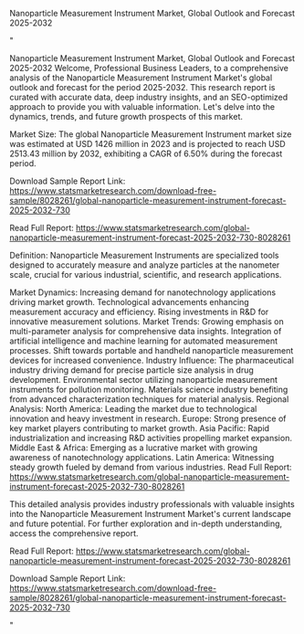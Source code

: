 Nanoparticle Measurement Instrument Market, Global Outlook and Forecast 2025-2032

"

Nanoparticle Measurement Instrument Market, Global Outlook and Forecast 2025-2032
Welcome, Professional Business Leaders, to a comprehensive analysis of the Nanoparticle Measurement Instrument Market's global outlook and forecast for the period 2025-2032. This research report is curated with accurate data, deep industry insights, and an SEO-optimized approach to provide you with valuable information. Let's delve into the dynamics, trends, and future growth prospects of this market.

Market Size:
The global Nanoparticle Measurement Instrument market size was estimated at USD 1426 million in 2023 and is projected to reach USD 2513.43 million by 2032, exhibiting a CAGR of 6.50% during the forecast period.

Download Sample Report Link: https://www.statsmarketresearch.com/download-free-sample/8028261/global-nanoparticle-measurement-instrument-forecast-2025-2032-730

Read Full Report: https://www.statsmarketresearch.com/global-nanoparticle-measurement-instrument-forecast-2025-2032-730-8028261

Definition:
Nanoparticle Measurement Instruments are specialized tools designed to accurately measure and analyze particles at the nanometer scale, crucial for various industrial, scientific, and research applications.

Market Dynamics:
Increasing demand for nanotechnology applications driving market growth.
Technological advancements enhancing measurement accuracy and efficiency.
Rising investments in R&D for innovative measurement solutions.
Market Trends:
Growing emphasis on multi-parameter analysis for comprehensive data insights.
Integration of artificial intelligence and machine learning for automated measurement processes.
Shift towards portable and handheld nanoparticle measurement devices for increased convenience.
Industry Influence:
The pharmaceutical industry driving demand for precise particle size analysis in drug development.
Environmental sector utilizing nanoparticle measurement instruments for pollution monitoring.
Materials science industry benefiting from advanced characterization techniques for material analysis.
Regional Analysis:
North America: Leading the market due to technological innovation and heavy investment in research.
Europe: Strong presence of key market players contributing to market growth.
Asia Pacific: Rapid industrialization and increasing R&D activities propelling market expansion.
Middle East & Africa: Emerging as a lucrative market with growing awareness of nanotechnology applications.
Latin America: Witnessing steady growth fueled by demand from various industries.
Read Full Report: https://www.statsmarketresearch.com/global-nanoparticle-measurement-instrument-forecast-2025-2032-730-8028261

This detailed analysis provides industry professionals with valuable insights into the Nanoparticle Measurement Instrument Market's current landscape and future potential. For further exploration and in-depth understanding, access the comprehensive report.

Read Full Report: https://www.statsmarketresearch.com/global-nanoparticle-measurement-instrument-forecast-2025-2032-730-8028261

Download Sample Report Link: https://www.statsmarketresearch.com/download-free-sample/8028261/global-nanoparticle-measurement-instrument-forecast-2025-2032-730

"
